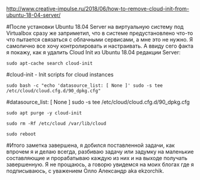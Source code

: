 http://www.creative-impulse.ru/2018/06/how-to-remove-cloud-init-from-ubuntu-18-04-server/


#После установки Ubuntu 18.04 Server на виртуальную систему под Virtualbox сразу же заприметил, что в системе предустановлено что-то что пытается связаться с облачными сервисами, а мне это не нужно. Я самолично все хочу контролировать и настраивать. А ввиду сего факта я покажу, как я удалить Cloud Init из Ubuntu 18.04 редакции Server:

`sudo apt-cache search cloud-init`

#cloud-init - Init scripts for cloud instances

`sudo bash -c "echo 'datasource_list: [ None ]' sudo -s tee /etc/cloud/cloud.cfg.d/90_dpkg.cfg"`

#datasource_list: [ None ] sudo -s tee /etc/cloud/cloud.cfg.d/90_dpkg.cfg

`sudo apt purge -y cloud-init`

`sudo rm -Rf /etc/cloud /var/lib/cloud`

`sudo reboot`

#Итого заметка завершена, я добился поставленной задачи, как впрочем я и делаю всегда, разбиваю задачу или задумку на маленькие составляющие и прорабатываю каждую из них и на выходе получать завершенную. Я не прощаюсь, а говорю увидемся на моих блогах где я подписываюсь, с уважением Олло Александр aka ekzorchik.
